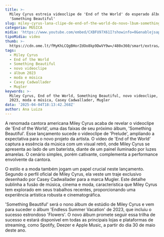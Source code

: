 ```yaml
---
title: >-
  Miley Cyrus estreia videoclipe de 'End of the World' do esperado álbum
  'Something Beautiful'
slug: miley-cyrus-lana-clipe-de-end-of-the-world-do-novo-lbum-something-beautiful
categoria: MÚSICA
midia: 'https://www.youtube.com/embed/CXBFU97X61I?showinfo=0&enablejsapi=1'
tipoMidia: video
thumb: >-
  https://cdn.ome.lt/fMyKhLCQgBHorZdOo8kp9DwVY9w=/480x360/smart/extras/conteudos/Miley-Cyrus-End-Of-The-World-Video.webp
tags:
  - Miley Cyrus
  - End of the World
  - Something Beautiful
  - novo videoclipe
  - álbum 2023
  - moda e música
  - Casey Cadwallader
  - Mugler
keywords: >-
  Miley Cyrus, End of the World, Something Beautiful, novo videoclipe, álbum
  2023, moda e música, Casey Cadwallader, Mugler
data: '2025-04-04T18:13:42.268Z'
author: Ana Luiza
---
```


A renomada cantora americana Miley Cyrus acaba de revelar o videoclipe de 'End of the World', uma das faixas de seu próximo álbum, 'Something Beautiful'. Esse lançamento sucede o videoclipe de 'Prelude', ampliando a expectativa para o novo projeto da artista. O vídeo de 'End of the World' captura a essência da música com um visual retrô, onde Miley Cyrus se apresenta ao lado de um baterista, diante de um painel iluminado por luzes amarelas. O cenário simples, porém cativante, complementa a performance envolvente da cantora.

O estilo e a moda também jogam um papel crucial neste lançamento. Segundo o perfil oficial de Miley Cyrus, ela veste um traje exclusivo desenhado por Casey Cadwallader para a marca Mugler. Este detalhe sublinha a fusão de música, cinema e moda, característica que Miley Cyrus tem explorado em seus trabalhos recentes, proporcionando uma experiência artística robusta e cinematográfica.

'Something Beautiful' será o nono álbum de estúdio de Miley Cyrus e vem para suceder o álbum 'Endless Summer Vacation' de 2023, que incluiu o sucesso estrondoso 'Flowers'. O novo álbum promete seguir essa trilha de sucesso e estará disponível em todas as principais lojas e plataformas de streaming, como Spotify, Deezer e Apple Music, a partir do dia 30 de maio deste ano.
